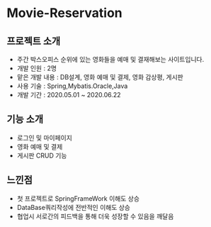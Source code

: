 # Movie-Reservation

## 프로젝트 소개
* 주간 박스오피스 순위에 있는 영화들을 예매 및 결재해보는 사이트입니다.
* 개발 인원 : 2명
* 맡은 개발 내용 : DB설계, 영화 예매 및 결제, 영화 감상평, 게시판
* 사용 기술 : Spring,Mybatis.Oracle,Java
* 개발 기간 : 2020.05.01 ~ 2020.06.22


## 기능 소개
* 로그인 및 마이페이지
* 영화 예매 및 결제
* 게시판 CRUD 기능


## 느낀점
* 첫 프로젝트로 SpringFrameWork 이해도 상승
* DataBase쿼리작성에 전반적인 이해도 상승
* 협업시 서로간의 피드백을 통해 더욱 성장할 수 있음을 깨달음
